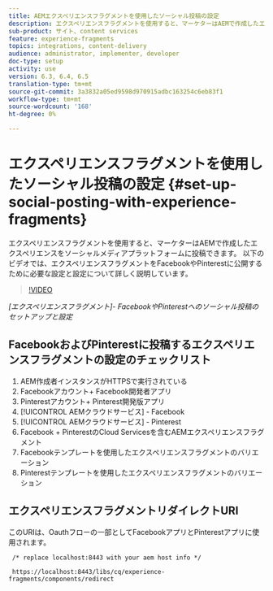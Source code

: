 ```yaml
---
title: AEMエクスペリエンスフラグメントを使用したソーシャル投稿の設定
description: エクスペリエンスフラグメントを使用すると、マーケターはAEMで作成したエクスペリエンスをソーシャルメディアプラットフォームに投稿できます。 以下のビデオでは、エクスペリエンスフラグメントをFacebookやPinterestに公開するために必要な設定と設定について詳しく説明しています。
sub-product: サイト、content services
feature: experience-fragments
topics: integrations, content-delivery
audience: administrator, implementer, developer
doc-type: setup
activity: use
version: 6.3, 6.4, 6.5
translation-type: tm+mt
source-git-commit: 3a3832a05ed9598d970915adbc163254c6eb83f1
workflow-type: tm+mt
source-wordcount: '168'
ht-degree: 0%

---
```



# エクスペリエンスフラグメントを使用したソーシャル投稿の設定 {#set-up-social-posting-with-experience-fragments}

エクスペリエンスフラグメントを使用すると、マーケターはAEMで作成したエクスペリエンスをソーシャルメディアプラットフォームに投稿できます。 以下のビデオでは、エクスペリエンスフラグメントをFacebookやPinterestに公開するために必要な設定と設定について詳しく説明しています。

>[!VIDEO](https://video.tv.adobe.com/v/20592/?quality=9&learn=on)

*[エクスペリエンスフラグメント]- FacebookやPinterestへのソーシャル投稿のセットアップと設定*

## FacebookおよびPinterestに投稿するエクスペリエンスフラグメントの設定のチェックリスト

1. AEM作成者インスタンスがHTTPSで実行されている
2. Facebookアカウント+ Facebook開発者アプリ
3. Pinterestアカウント+ Pinterest開発版アプリ
4. [!UICONTROL AEMクラウドサービス] - Facebook
5. [!UICONTROL AEMクラウドサービス] - Pinterest
6. Facebook + PinterestのCloud Servicesを含むAEMエクスペリエンスフラグメント
7. Facebookテンプレートを使用したエクスペリエンスフラグメントのバリエーション
8. Pinterestテンプレートを使用したエクスペリエンスフラグメントのバリエーション

## エクスペリエンスフラグメントリダイレクトURI

このURIは、Oauthフローの一部としてFacebookアプリとPinterestアプリに使用されます。

```plain
 /* replace localhost:8443 with your aem host info */

 https://localhost:8443/libs/cq/experience-fragments/components/redirect
```

